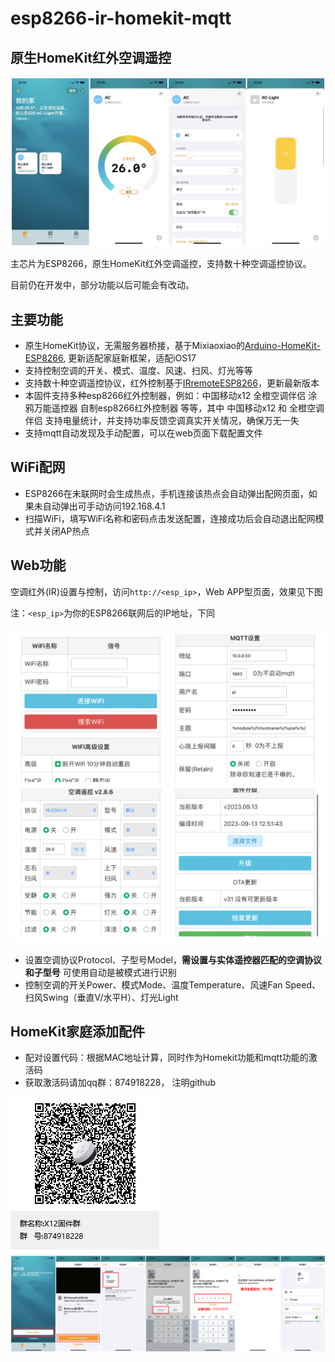 # esp8266-ir-homekit-mqtt

## 原生HomeKit红外空调遥控

![HomeKit](https://github.com/hassbian-ABC/esp8266-ir-homekit-mqtt/blob/master/image/home_app_pages.png) 

主芯片为ESP8266，原生HomeKit红外空调遥控，支持数十种空调遥控协议。


目前仍在开发中，部分功能以后可能会有改动。


## 主要功能

- 原生HomeKit协议，无需服务器桥接，基于Mixiaoxiao的[Arduino-HomeKit-ESP8266](https://github.com/Mixiaoxiao/Arduino-HomeKit-ESP8266), 更新适配家庭新框架，适配iOS17
- 支持控制空调的开关、模式、温度、风速、扫风、灯光等等
- 支持数十种空调遥控协议，红外控制基于[IRremoteESP8266](https://github.com/crankyoldgit/IRremoteESP8266)，更新最新版本
- 本固件支持多种esp8266红外控制器，例如：中国移动x12 全橙空调伴侣 涂鸦万能遥控器 自制esp8266红外控制器 等等，其中 中国移动x12 和 全橙空调伴侣 支持电量统计，并支持功率反馈空调真实开关情况，确保万无一失
- 支持mqtt自动发现及手动配置，可以在web页面下载配置文件


## WiFi配网

- ESP8266在未联网时会生成热点，手机连接该热点会自动弹出配网页面，如果未自动弹出可手动访问192.168.4.1
- 扫描WiFi，填写WiFi名称和密码点击发送配置，连接成功后会自动退出配网模式并关闭AP热点

## Web功能

空调红外(IR)设置与控制，访问`http://<esp_ip>`，Web APP型页面，效果见下图

注：`<esp_ip>`为你的ESP8266联网后的IP地址，下同

![web.png](https://github.com/hassbian-ABC/esp8266-ir-homekit-mqtt/blob/master/image/web.png) 

- 设置空调协议Protocol、子型号Model，**需设置与实体遥控器匹配的空调协议和子型号** 可使用自动是被模式进行识别
- 控制空调的开关Power、模式Mode、温度Temperature、风速Fan Speed、扫风Swing（垂直V/水平H）、灯光Light


## HomeKit家庭添加配件

- 配对设置代码：根据MAC地址计算，同时作为Homekit功能和mqtt功能的激活码
- 获取激活码请加qq群：874918228， 注明github

![qq.png](https://github.com/hassbian-ABC/esp8266-ir-homekit-mqtt/blob/master/image/qq.png)
![add_accessory.png](https://github.com/hassbian-ABC/esp8266-ir-homekit-mqtt/blob/master/image/add_accessory.png) 
